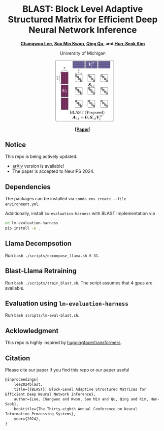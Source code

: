 <div align="center">
 
# BLAST: Block Level Adaptive Structured Matrix for Efficient Deep Neural Network Inference

**[Changwoo Lee](http://changwoolee.github.io), [Soo Min Kwon](https://soominkwon.github.io), [Qing Qu](https://qingqu.engin.umich.edu), and [Hun-Seok Kim](https://kim.engin.umich.edu)**

University of Michigan

<img src="https://github.com/changwoolee/BLAST/blob/main/imgs/blast.png?raw=true" alt="blast" width="200"/>

**[[Paper](https://arxiv.org/abs/2410.21262)]**

</div>

## Notice
This repo is being actively updated.
* [arXiv](https://arxiv.org/abs/2410.21262) version is available!
* The paper is accepted to NeurIPS 2024.

## Dependencies

The packages can be installed via `conda env create --file environment.yml`.

Additionally, install `lm-evaluation-harness` with BLAST implementation via 
```bash
cd lm-evaluation-harness
pip install -e .
```

## Llama Decompsotion

Run `bash ./scripts/decompose_llama.sh 0-31`.

## Blast-Llama Retraining
Run `bash ./scripts/train_blast.sh`. The script assumes that 4 gpus are available.

## Evaluation using `lm-evaluation-harness`
Run `bash scripts/lm-eval-blast.sh`.


## Acklowledgment

This repo is highly inspired by [huggingface/transformers](https://github.com/huggingface/transformers/tree/main).

## Citation

Please cite our paper if you find this repo or our paper useful
```
@inproceedings{
    lee2024blast,
    title={{BLAST}: Block-Level Adaptive Structured Matrices for Efficient Deep Neural Network Inference},
    author={Lee, Changwoo and Kwon, Soo Min and Qu, Qing and Kim, Hun-Seok},
    booktitle={The Thirty-eighth Annual Conference on Neural Information Processing Systems},
    year={2024},
}
```

